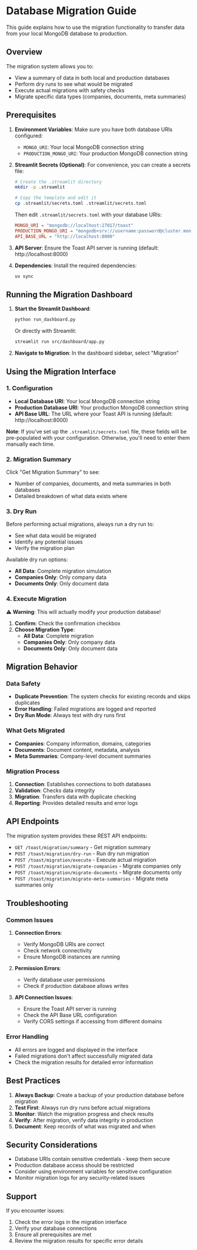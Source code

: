 # Database Migration Guide

This guide explains how to use the migration functionality to transfer data from your local MongoDB database to production.

## Overview

The migration system allows you to:
- View a summary of data in both local and production databases
- Perform dry runs to see what would be migrated
- Execute actual migrations with safety checks
- Migrate specific data types (companies, documents, meta summaries)

## Prerequisites

1. **Environment Variables**: Make sure you have both database URIs configured:
   - `MONGO_URI`: Your local MongoDB connection string
   - `PRODUCTION_MONGO_URI`: Your production MongoDB connection string

2. **Streamlit Secrets (Optional)**: For convenience, you can create a secrets file:
   ```bash
   # Create the .streamlit directory
   mkdir -p .streamlit

   # Copy the template and edit it
   cp .streamlit/secrets.toml .streamlit/secrets.toml
   ```

   Then edit `.streamlit/secrets.toml` with your database URIs:
   ```toml
   MONGO_URI = "mongodb://localhost:27017/toast"
   PRODUCTION_MONGO_URI = "mongodb+srv://username:password@cluster.mongodb.net/toast"
   API_BASE_URL = "http://localhost:8000"
   ```

3. **API Server**: Ensure the Toast API server is running (default: http://localhost:8000)

4. **Dependencies**: Install the required dependencies:
   ```bash
   uv sync
   ```

## Running the Migration Dashboard

1. **Start the Streamlit Dashboard**:
   ```bash
   python run_dashboard.py
   ```
   Or directly with Streamlit:
   ```bash
   streamlit run src/dashboard/app.py
   ```

2. **Navigate to Migration**: In the dashboard sidebar, select "Migration"

## Using the Migration Interface

### 1. Configuration
- **Local Database URI**: Your local MongoDB connection string
- **Production Database URI**: Your production MongoDB connection string
- **API Base URL**: The URL where your Toast API is running (default: http://localhost:8000)

**Note**: If you've set up the `.streamlit/secrets.toml` file, these fields will be pre-populated with your configuration. Otherwise, you'll need to enter them manually each time.

### 2. Migration Summary
Click "Get Migration Summary" to see:
- Number of companies, documents, and meta summaries in both databases
- Detailed breakdown of what data exists where

### 3. Dry Run
Before performing actual migrations, always run a dry run to:
- See what data would be migrated
- Identify any potential issues
- Verify the migration plan

Available dry run options:
- **All Data**: Complete migration simulation
- **Companies Only**: Only company data
- **Documents Only**: Only document data

### 4. Execute Migration
⚠️ **Warning**: This will actually modify your production database!

1. **Confirm**: Check the confirmation checkbox
2. **Choose Migration Type**:
   - **All Data**: Complete migration
   - **Companies Only**: Only company data
   - **Documents Only**: Only document data

## Migration Behavior

### Data Safety
- **Duplicate Prevention**: The system checks for existing records and skips duplicates
- **Error Handling**: Failed migrations are logged and reported
- **Dry Run Mode**: Always test with dry runs first

### What Gets Migrated
- **Companies**: Company information, domains, categories
- **Documents**: Document content, metadata, analysis
- **Meta Summaries**: Company-level document summaries

### Migration Process
1. **Connection**: Establishes connections to both databases
2. **Validation**: Checks data integrity
3. **Migration**: Transfers data with duplicate checking
4. **Reporting**: Provides detailed results and error logs

## API Endpoints

The migration system provides these REST API endpoints:

- `GET /toast/migration/summary` - Get migration summary
- `POST /toast/migration/dry-run` - Run dry run migration
- `POST /toast/migration/execute` - Execute actual migration
- `POST /toast/migration/migrate-companies` - Migrate companies only
- `POST /toast/migration/migrate-documents` - Migrate documents only
- `POST /toast/migration/migrate-meta-summaries` - Migrate meta summaries only

## Troubleshooting

### Common Issues

1. **Connection Errors**:
   - Verify MongoDB URIs are correct
   - Check network connectivity
   - Ensure MongoDB instances are running

2. **Permission Errors**:
   - Verify database user permissions
   - Check if production database allows writes

3. **API Connection Issues**:
   - Ensure the Toast API server is running
   - Check the API Base URL configuration
   - Verify CORS settings if accessing from different domains

### Error Handling
- All errors are logged and displayed in the interface
- Failed migrations don't affect successfully migrated data
- Check the migration results for detailed error information

## Best Practices

1. **Always Backup**: Create a backup of your production database before migration
2. **Test First**: Always run dry runs before actual migrations
3. **Monitor**: Watch the migration progress and check results
4. **Verify**: After migration, verify data integrity in production
5. **Document**: Keep records of what was migrated and when

## Security Considerations

- Database URIs contain sensitive credentials - keep them secure
- Production database access should be restricted
- Consider using environment variables for sensitive configuration
- Monitor migration logs for any security-related issues

## Support

If you encounter issues:
1. Check the error logs in the migration interface
2. Verify your database connections
3. Ensure all prerequisites are met
4. Review the migration results for specific error details
